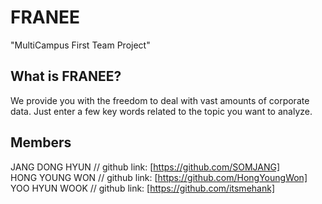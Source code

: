 # FRANEE
"MultiCampus First Team Project"

## What is FRANEE?
We provide you with the freedom to deal with vast amounts of corporate data. Just enter a few key words related to the topic you want to analyze.


## Members
JANG DONG HYUN // github link: [https://github.com/SOMJANG]  
HONG YOUNG WON // github link: [https://github.com/HongYoungWon]
YOO HYUN WOOK // github link: [https://github.com/itsmehank]


